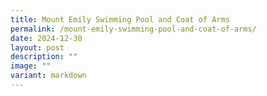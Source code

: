```yaml
---
title: Mount Emily Swimming Pool and Coat of Arms
permalink: /mount-emily-swimming-pool-and-coat-of-arms/
date: 2024-12-30
layout: post
description: ""
image: ""
variant: markdown
---
```

